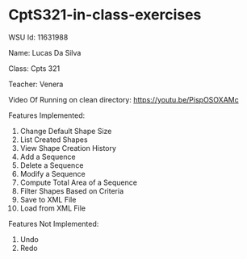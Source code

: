 # CptS321-in-class-exercises

WSU Id: 11631988

Name: Lucas Da Silva

Class: Cpts 321

Teacher: Venera

Video Of Running on clean directory: https://youtu.be/PispOSOXAMc

Features Implemented:
1. Change Default Shape Size
2. List Created Shapes
3. View Shape Creation History
4. Add a Sequence
5. Delete a Sequence
6. Modify a Sequence
7. Compute Total Area of a Sequence
8. Filter Shapes Based on Criteria
9. Save to XML File
10. Load from XML File

Features Not Implemented:
1. Undo
2. Redo
